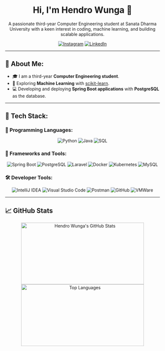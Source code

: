 <!-- Profile Heading -->
<h1 align="center">Hi, I'm Hendro Wunga 👋</h1>

<!-- Profile Description -->
<p align="center">
  A passionate third-year Computer Engineering student at Sanata Dharma University with a keen interest in coding, machine learning, and building scalable applications.
</p>

<!-- Badges for Connect -->
<p align="center">
  <a href="https://www.instagram.com/hendrowunga7/"><img src="https://img.shields.io/badge/Instagram-%23E4405F.svg?style=for-the-badge&logo=instagram&logoColor=white" alt="Instagram"/></a>
  <a href="https://www.linkedin.com/in/hendro-wunga-91b5a5258/"><img src="https://img.shields.io/badge/LinkedIn-%230077B5.svg?style=for-the-badge&logo=linkedin&logoColor=white" alt="LinkedIn"/></a>
</p>

---

## 💫 About Me:
- 🎓 I am a third-year **Computer Engineering student**.
- 🤖 Exploring **Machine Learning** with [scikit-learn](https://scikit-learn.org/).
- 💻 Developing and deploying **Spring Boot applications** with **PostgreSQL** as the database.

---

## 🚀 Tech Stack:

### 📝 Programming Languages:
<p align="center">
  <img alt="Python" src="https://img.shields.io/badge/-Python-3776AB?style=for-the-badge&logo=python&logoColor=white" />
  <img alt="Java" src="https://img.shields.io/badge/-Java-ED8B00?style=for-the-badge&logo=java&logoColor=white" />
  <img alt="SQL" src="https://img.shields.io/badge/-SQL-07405E?style=for-the-badge&logo=postgresql&logoColor=white" />
</p>

### 🔧 Frameworks and Tools:
<p align="center">
  <img alt="Spring Boot" src="https://img.shields.io/badge/-Spring_Boot-F2F4F9?style=for-the-badge&logo=spring-boot&logoColor=black" />
  <img alt="PostgreSQL" src="https://img.shields.io/badge/-PostgreSQL-316192?style=for-the-badge&logo=postgresql&logoColor=white" />
  <img alt="Laravel" src="https://img.shields.io/badge/-Laravel-F05340?style=for-the-badge&logo=laravel&logoColor=white" />
  <img alt="Docker" src="https://img.shields.io/badge/-Docker-0DB7ED?style=for-the-badge&logo=docker&logoColor=white" />
  <img alt="Kubernetes" src="https://img.shields.io/badge/-Kubernetes-326CE5?style=for-the-badge&logo=kubernetes&logoColor=white" />
  <img alt="MySQL" src="https://img.shields.io/badge/-MySQL-4479A1?style=for-the-badge&logo=mysql&logoColor=white" />
</p>

### 🛠 Developer Tools:
<p align="center">
  <img alt="IntelliJ IDEA" src="https://img.shields.io/badge/-IntelliJ%20IDEA-000000?style=for-the-badge&logo=intellij-idea&logoColor=white" />
  <img alt="Visual Studio Code" src="https://img.shields.io/badge/-Visual%20Studio%20Code-0078D4?style=for-the-badge&logo=visual-studio-code&logoColor=white" />
  <img alt="Postman" src="https://img.shields.io/badge/-Postman-FF6C37?style=for-the-badge&logo=postman&logoColor=white" />
  <img alt="GitHub" src="https://img.shields.io/badge/-GitHub-181717?style=for-the-badge&logo=github&logoColor=white" />
  <img alt="VMWare" src="https://img.shields.io/badge/-VMWare_Workstation_Pro-607078?style=for-the-badge&logo=vmware&logoColor=white" />
</p>

---

## 📈 GitHub Stats  
<p align="center">  
  <img src="https://github-readme-stats.vercel.app/api?username=hendrowunga&show_icons=true&theme=radical" alt="Hendro Wunga's GitHub Stats" width="400" height="200" />  
  <img src="https://github-readme-stats.vercel.app/api/top-langs/?username=hendrowunga&layout=compact&theme=radical" alt="Top Languages" width="400" height="200" />    
</p>  
  
  


